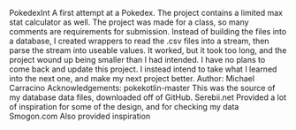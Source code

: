 PokedexInt
  A first attempt at a Pokedex. The project contains a limited max stat calculator as well. The project was made for a class, so 
    many comments are requirements for submission. Instead of building the files into a database, I created wrappers to read 
    the .csv files into a stream, then parse the stream into useable values. It worked, but it took too long, and the project wound 
    up being smaller than I had intended. I have no plans to come back and update this project. I instead intend to take what I 
    learned into the next one, and make my next project better.
Author: Michael Carracino
Acknowledgements: 
  pokekotlin-master This was the source of my database data files, downloaded off of GitHub.
  Serebii.net Provided a lot of inspiration for some of the design, and for checking my data 
  Smogon.com Also provided  inspiration
